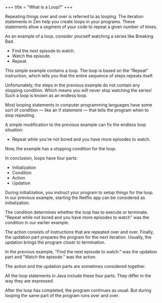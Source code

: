 +++
title = "What is a Loop?"
+++

Repeating things over and over is referred to as looping. The iteration statements
in Zen help you create loops in your programs. These statements allow a segment
of your code to repeat a given number of times.

As an example of a loop, consider yourself watching a series like Breaking Bad.
 * Find the next episode to watch.
 * Watch the episode.
 * Repeat.
 
This simple example contains a loop. The loop is based on the "Repeat" instruction,
which tells you that the entire sequence of steps repeats itself.

Unfortunately, the steps in the previous example do not contain any
stopping condition. Which means you will never stop watching the series!
Such a loop is known as an endless loop.

Most looping statements in computer programming languages have some sort of condition —
like an if statement — that tells the program when to stop repeating.

A simple modification to the previous example can fix the endless loop situation:
 * Repeat while you're not bored and you have more episodes to watch.

Now, the example has a stopping condition for the loop.

In conclusion, loops have four parts:
 * Initialization
 * Condition
 * Action
 * Updation

During initialization, you instruct your program to setup things for the loop.
In our previous example, starting the Netflix app can be considered as
initialization.

The condition determines whether the loop has to execute or terminate.
"Repeat while not bored and you have more episodes to watch" was the condition
in our earlier example.

The action consists of instructions that are repeated over and over. Finally,
the updation part prepares the program for the next iteration. Usually, the
updation brings the program closer to termination.

In the previous example, "Find the next episode to watch." was the updation part
and "Watch the episode." was the action.

The action and the updation parts are sometimes considered together. 

All the loop statements in Java include these four parts. They differ in the way
they are expressed.

After the loop has completed, the program continues as usual. But during looping
the same part of the program runs over and over.